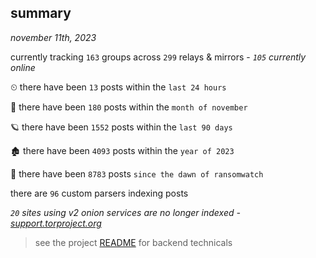 
## summary
_november 11th, 2023_

currently tracking `163` groups across `299` relays & mirrors - _`105` currently online_

⏲ there have been `13` posts within the `last 24 hours`

🦈 there have been `180` posts within the `month of november`

🪐 there have been `1552` posts within the `last 90 days`

🏚 there have been `4093` posts within the `year of 2023`

🦕 there have been `8783` posts `since the dawn of ransomwatch`

there are `96` custom parsers indexing posts

_`20` sites using v2 onion services are no longer indexed - [support.torproject.org](https://support.torproject.org/onionservices/v2-deprecation/)_

> see the project [README](https://github.com/joshhighet/ransomwatch#ransomwatch--) for backend technicals
